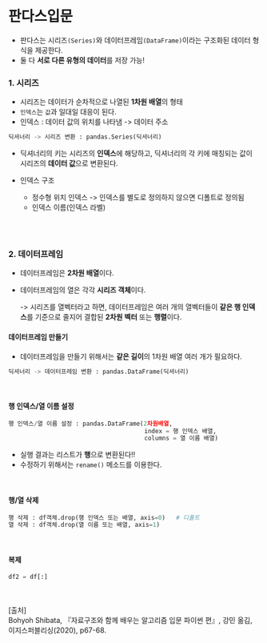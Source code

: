 # 판다스입문

- 판다스는 시리즈`(Series)`와 데이터프레임`(DataFrame)`이라는 구조화된 데이터 형식을 제공한다.
- 둘 다 **서로 다른 유형의 데이터**를 저장 가능!

### 1. 시리즈

- 시리즈는 데이터가 순차적으로 나열된 **1차원 배열**의 형태
- `인덱스`는 `값`과 일대일 대응이 된다.
- 인덱스 : 데이터 값의 위치를 나타냄 -> 데이터 주소

~~~python
딕셔너리 -> 시리즈 변환 : pandas.Series(딕셔너리)
~~~

- 딕셔너리의 키는 시리즈의 **인덱스**에 해당하고, 딕셔너리의 각 키에 매칭되는 값이 시리즈의 **데이터 값**으로 변환된다.

- 인덱스 구조
  - 정수형 위치 인덱스 -> 인덱스를 별도로 정의하지 않으면 디폴트로 정의됨
  - 인덱스 이름(인덱스 라벨)

<br/>

<br/>

### 2. 데이터프레임

- 데이터프레임은 **2차원 배열**이다.

- 데이터프레임의 열은 각각 **시리즈 객체**이다.

  -> 시리즈를 열벡터라고 하면, 데이터프레임은 여러 개의 열벡터들이 **같은 행 인덱스**를 기준으로 줄지어 결합된 **2차원 벡터** 또는 **행렬**이다.

#### 데이터프레임 만들기

- 데이터프레임을 만들기 위해서는 **같은 길이**의 1차원 배열 여러 개가 필요하다.

~~~python
딕셔너리 -> 데이터프레임 변환 : pandas.DataFrame(딕셔너리)
~~~

<br/>

#### 행 인덱스/열 이름 설정

~~~python
행 인덱스/열 이름 설정 : pandas.DataFrame(2차원배열,
                                	  index = 행 인덱스 배열,
                                	  columns = 열 이름 배열)
~~~

- 실행 결과는 리스트가 **행**으로 변환된다!!
- 수정하기 위해서는 `rename()` 메소드를 이용한다.

<br/>

#### 행/열 삭제

~~~python
행 삭제 : df객체.drop(행 인덱스 또는 배열, axis=0)   # 디폴트
열 삭제 : df객체.drop(열 이름 또는 배열, axis=1)
~~~

<br/>

#### 복제

~~~python
df2 = df[:]
~~~







<br/><br/>
[출처]<br/>
Bohyoh Shibata, 『자료구조와 함께 배우는 알고리즘 입문 파이썬 편』, 강민 옮김, 이지스퍼블리싱(2020), p67-68.